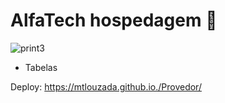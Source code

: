 <h1>AlfaTech hospedagem 📄</h1>

![print3](https://github.com/mtlouzada/Provedor/assets/120414065/89fce2d7-f662-4085-a052-70927029b066)


- Tabelas

Deploy: https://mtlouzada.github.io./Provedor/
